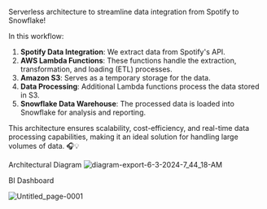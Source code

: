 Serverless architecture to streamline data integration from Spotify to Snowflake! 

In this workflow:

1. **Spotify Data Integration**: We extract data from Spotify's API.
2. **AWS Lambda Functions**: These functions handle the extraction, transformation, and loading (ETL) processes.
3. **Amazon S3**: Serves as a temporary storage for the data.
4. **Data Processing**: Additional Lambda functions process the data stored in S3.
5. **Snowflake Data Warehouse**: The processed data is loaded into Snowflake for analysis and reporting.

This architecture ensures scalability, cost-efficiency, and real-time data processing capabilities, making it an ideal solution for handling large volumes of data. 🎧💡

Architectural Diagram
![diagram-export-6-3-2024-7_44_18-AM](https://github.com/devs44/USA_HIT_SONGS_ETL_PIPELINE/assets/62928989/8574fefb-b250-488d-ac68-a55003231aff)

BI Dashboard

![Untitled_page-0001](https://github.com/devs44/USA_HIT_SONGS_ETL_PIPELINE/assets/62928989/7481a5dd-945d-4ec9-b6ca-c3f742ec9988)
